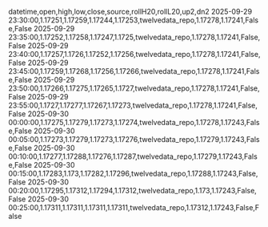 datetime,open,high,low,close,source,rollH20,rollL20,up2,dn2
2025-09-29 23:30:00,1.17251,1.17259,1.17244,1.17253,twelvedata_repo,1.17278,1.17241,False,False
2025-09-29 23:35:00,1.17252,1.17258,1.17247,1.1725,twelvedata_repo,1.17278,1.17241,False,False
2025-09-29 23:40:00,1.17257,1.1726,1.17252,1.17256,twelvedata_repo,1.17278,1.17241,False,False
2025-09-29 23:45:00,1.17259,1.17268,1.17256,1.17266,twelvedata_repo,1.17278,1.17241,False,False
2025-09-29 23:50:00,1.17266,1.17275,1.17265,1.1727,twelvedata_repo,1.17278,1.17241,False,False
2025-09-29 23:55:00,1.1727,1.17277,1.17267,1.17273,twelvedata_repo,1.17278,1.17241,False,False
2025-09-30 00:00:00,1.17275,1.17279,1.17273,1.17274,twelvedata_repo,1.17278,1.17243,False,False
2025-09-30 00:05:00,1.17273,1.17279,1.17273,1.17276,twelvedata_repo,1.17279,1.17243,False,False
2025-09-30 00:10:00,1.17277,1.17288,1.17276,1.17287,twelvedata_repo,1.17279,1.17243,False,False
2025-09-30 00:15:00,1.17283,1.173,1.17282,1.17296,twelvedata_repo,1.17288,1.17243,False,False
2025-09-30 00:20:00,1.17295,1.17312,1.17294,1.17312,twelvedata_repo,1.173,1.17243,False,False
2025-09-30 00:25:00,1.17311,1.17311,1.17311,1.17311,twelvedata_repo,1.17312,1.17243,False,False
